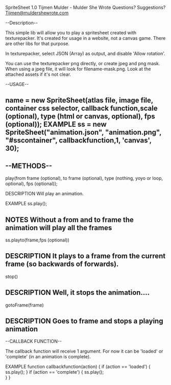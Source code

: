 SpriteSheet 1.0
Tijmen Mulder - Mulder She Wrote
Questions? Suggestions?
Tijmen@muldershewrote.com

--Description--

This simple lib will allow you to play a spritesheet created with texturepacker.
It's created for usage in a website, not a canvas game. There are other libs for that purpose.

In texturepacker, select JSON (Array) as output, and disable 'Allow rotation'.

You can use the texturepacker png directly, or create jpeg and png mask.
When using a jpeg file, it will look for filename-mask.png. Look at the attached assets if it's not clear.

--USAGE--

name = new SpriteSheet(atlas file, image file, container css selector, callback function,scale (optional), type (html or canvas, optional), fps (optional));
EXAMPLE
ss = new SpriteSheet("animation.json", "animation.png", "#sscontainer", callbackfunction,1, 'canvas', 30);
-----------------------


--METHODS--
-----------------------
play(from frame (optional), to frame (optional), type (nothing, yoyo or loop, optional), fps (optional));

DESCRIPTION
Will play an animation.

EXAMPLE
ss.play(); 

NOTES
Without a from and to frame the animation will play all the frames
-----------------------
ss.playto(frame,fps (optional))

DESCRIPTION
It plays to a frame from the current frame (so backwards of forwards).
-----------------------
stop()

DESCRIPTION
Well, it stops the animation....
-----------------------
gotoFrame(frame)

DESCRIPTION
Goes to frame and stops a playing animation
-----------------------

--CALLBACK FUNCTION--

The callback function will receive 1 argument. For now it can be 'loaded' or 'complete' (in an animation is complete).

EXAMPLE
function callbackfunction(action) {
	if (action == 'loaded') {
		ss.play();
	}
	if (action == 'complete') {
		ss.play();	
	}
}